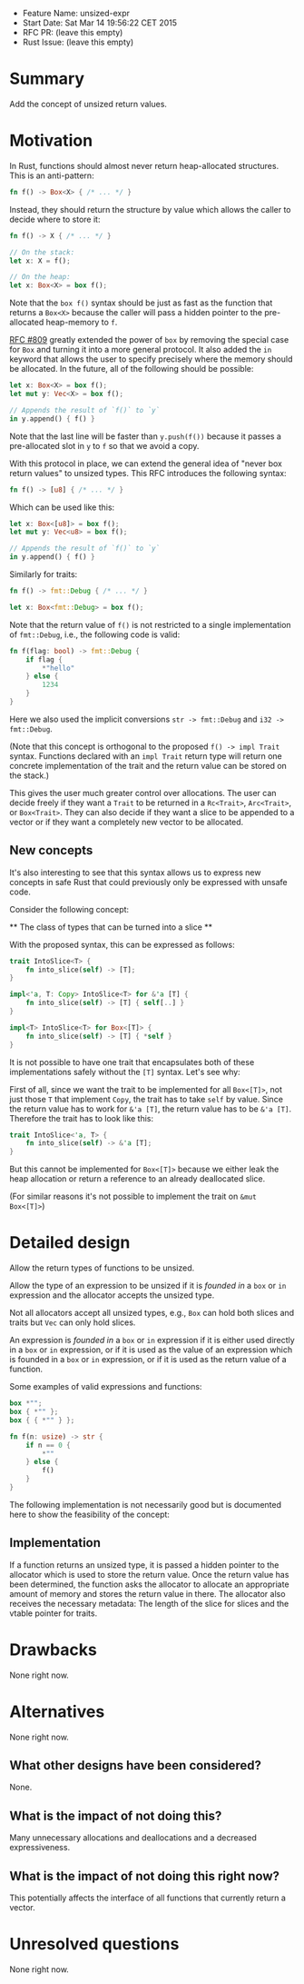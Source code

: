 - Feature Name: unsized-expr
- Start Date: Sat Mar 14 19:56:22 CET 2015
- RFC PR: (leave this empty)
- Rust Issue: (leave this empty)

# Summary

Add the concept of unsized return values.

# Motivation

In Rust, functions should almost never return heap-allocated structures. This is
an anti-pattern:

```rust
fn f() -> Box<X> { /* ... */ }
```

Instead, they should return the structure by value which allows the caller to
decide where to store it:

```rust
fn f() -> X { /* ... */ }

// On the stack:
let x: X = f();

// On the heap:
let x: Box<X> = box f();
```

Note that the `box f()` syntax should be just as fast as the function that
returns a `Box<X>` because the caller will pass a hidden pointer to the
pre-allocated heap-memory to `f`.

[boxrfc]: https://github.com/rust-lang/rfcs/blob/master/text/0809-box-and-in-for-stdlib.md

[RFC #809][boxrfc] greatly extended the power of `box` by removing the special
case for `Box` and turning it into a more general protocol. It also added the
`in` keyword that allows the user to specify precisely where the memory should
be allocated. In the future, all of the following should be possible:

```rust
let x: Box<X> = box f();
let mut y: Vec<X> = box f();

// Appends the result of `f()` to `y`
in y.append() { f() }
```

Note that the last line will be faster than `y.push(f())` because it passes a
pre-allocated slot in `y` to `f` so that we avoid a copy.

With this protocol in place, we can extend the general idea of "never box return
values" to unsized types. This RFC introduces the following syntax:

```rust
fn f() -> [u8] { /* ... */ }
```

Which can be used like this:

```rust
let x: Box<[u8]> = box f();
let mut y: Vec<u8> = box f();

// Appends the result of `f()` to `y`
in y.append() { f() }
```

Similarly for traits:

```rust
fn f() -> fmt::Debug { /* ... */ }

let x: Box<fmt::Debug> = box f();
```

Note that the return value of `f()` is not restricted to a single implementation
of `fmt::Debug`, i.e., the following code is valid:

```rust
fn f(flag: bool) -> fmt::Debug {
    if flag {
        *"hello"
    } else {
        1234
    }
}
```

Here we also used the implicit conversions `str -> fmt::Debug` and
`i32 -> fmt::Debug`.

(Note that this concept is orthogonal to the proposed `f() -> impl Trait`
syntax. Functions declared with an `impl Trait` return type will return one
concrete implementation of the trait and the return value can be stored on the
stack.)

This gives the user much greater control over allocations. The user can decide
freely if they want a `Trait` to be returned in a `Rc<Trait>`, `Arc<Trait>`, or
`Box<Trait>`. They can also decide if they want a slice to be appended to a
vector or if they want a completely new vector to be allocated.

## New concepts

It's also interesting to see that this syntax allows us to express new concepts
in safe Rust that could previously only be expressed with unsafe code.

Consider the following concept:

** The class of types that can be turned into a slice **

With the proposed syntax, this can be expressed as follows:

```rust
trait IntoSlice<T> {
    fn into_slice(self) -> [T];
}

impl<'a, T: Copy> IntoSlice<T> for &'a [T] {
    fn into_slice(self) -> [T] { self[..] }
}

impl<T> IntoSlice<T> for Box<[T]> {
    fn into_slice(self) -> [T] { *self }
}
```

It is not possible to have one trait that encapsulates both of these
implementations safely without the `[T]` syntax. Let's see why:

First of all, since we want the trait to be implemented for all `Box<[T]>`, not
just those `T` that implement `Copy`, the trait has to take `self` by value.
Since the return value has to work for `&'a [T]`, the return value has to be
`&'a [T]`. Therefore the trait has to look like this:

```rust
trait IntoSlice<'a, T> {
    fn into_slice(self) -> &'a [T];
}
```

But this cannot be implemented for `Box<[T]>` because we either leak the heap
allocation or return a reference to an already deallocated slice.

(For similar reasons it's not possible to implement the trait on
`&mut Box<[T]>`)

# Detailed design

Allow the return types of functions to be unsized.

Allow the type of an expression to be unsized if it is *founded in* a `box` or
`in` expression and the allocator accepts the unsized type.

Not all allocators accept all unsized types, e.g., `Box` can hold both slices
and traits but `Vec` can only hold slices.

An expression is *founded in* a `box` or `in` expression if it is either used
directly in a `box` or `in` expression, or if it is used as the value of an
expression which is founded in a `box` or `in` expression, or if it is used as
the return value of a function.

Some examples of valid expressions and functions:

```rust
box *"";
box { *"" };
box { { *"" } };

fn f(n: usize) -> str {
    if n == 0 {
        *""
    } else {
        f()
    }
}
```

The following implementation is not necessarily good but is documented here to
show the feasibility of the concept:

## Implementation

If a function returns an unsized type, it is passed a hidden pointer to the
allocator which is used to store the return value. Once the return value has
been determined, the function asks the allocator to allocate an appropriate
amount of memory and stores the return value in there. The allocator also
receives the necessary metadata: The length of the slice for slices and the
vtable pointer for traits.

# Drawbacks

None right now.

# Alternatives

None right now.

## What other designs have been considered?

None.

## What is the impact of not doing this?

Many unnecessary allocations and deallocations and a decreased expressiveness.

## What is the impact of not doing this **right now**?

This potentially affects the interface of all functions that currently return a
vector.

# Unresolved questions

None right now.

